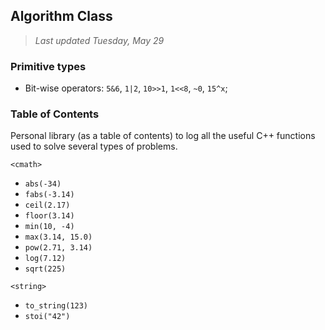 ## Algorithm Class
> *Last updated Tuesday, May 29*

### Primitive types

* Bit-wise operators: `5&6`, `1|2`, `10>>1`, `1<<8`, `~0`, `15^x`;

### Table of Contents

Personal library (as a table of contents) to log all the useful C++ functions used to solve several types of problems.

`<cmath>`

* `abs(-34)`
* `fabs(-3.14)`
* `ceil(2.17)`
* `floor(3.14)`
* `min(10, -4)`
* `max(3.14, 15.0)`
* `pow(2.71, 3.14)`
* `log(7.12)`
* `sqrt(225)`

`<string>`

* `to_string(123)`
* `stoi("42")`